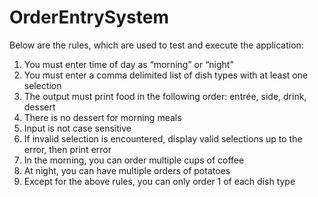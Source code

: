 OrderEntrySystem
================

Below are the rules, which are used to test and execute the application:

1.	You must enter time of day as “morning” or “night” 
2.	You must enter a comma delimited list of dish types with at least one selection
3.	The output must print food in the following order: entrée, side, drink, dessert
4.	There is no dessert for morning meals
5.	Input is not case sensitive
6.	If invalid selection is encountered, display valid selections up to the error, then print error
7.	In the morning, you can order multiple cups of coffee
8.	At night, you can have multiple orders of potatoes
9.	Except for the above rules, you can only order 1 of each dish type

